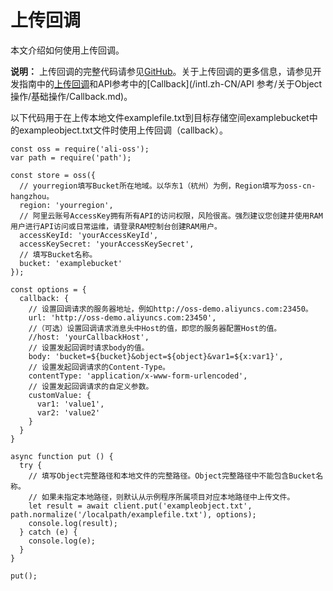 # 上传回调

本文介绍如何使用上传回调。

**说明：** 上传回调的完整代码请参见[GitHub](https://github.com/ali-sdk/ali-oss#putname-file-options)。关于上传回调的更多信息，请参见开发指南中的[上传回调](/intl.zh-CN/开发指南/对象/文件（Object）/上传文件（Object）/上传回调.md)和API参考中的[Callback](/intl.zh-CN/API 参考/关于Object操作/基础操作/Callback.md)。

以下代码用于在上传本地文件examplefile.txt到目标存储空间examplebucket中的exampleobject.txt文件时使用上传回调（callback）。

```
const oss = require('ali-oss');
var path = require('path');

const store = oss({
  // yourregion填写Bucket所在地域。以华东1（杭州）为例，Region填写为oss-cn-hangzhou。
  region: 'yourregion',
  // 阿里云账号AccessKey拥有所有API的访问权限，风险很高。强烈建议您创建并使用RAM用户进行API访问或日常运维，请登录RAM控制台创建RAM用户。
  accessKeyId: 'yourAccessKeyId',
  accessKeySecret: 'yourAccessKeySecret',
  // 填写Bucket名称。
  bucket: 'examplebucket'
});

const options = {
  callback: {
    // 设置回调请求的服务器地址，例如http://oss-demo.aliyuncs.com:23450。
    url: 'http://oss-demo.aliyuncs.com:23450',
    //（可选）设置回调请求消息头中Host的值，即您的服务器配置Host的值。
    //host: 'yourCallbackHost',
    // 设置发起回调时请求body的值。
    body: 'bucket=${bucket}&object=${object}&var1=${x:var1}',
    // 设置发起回调请求的Content-Type。
    contentType: 'application/x-www-form-urlencoded',
    // 设置发起回调请求的自定义参数。
    customValue: {
      var1: 'value1',
      var2: 'value2'
    }
  }
}

async function put () {
  try {
    // 填写Object完整路径和本地文件的完整路径。Object完整路径中不能包含Bucket名称。
    // 如果未指定本地路径，则默认从示例程序所属项目对应本地路径中上传文件。
    let result = await client.put('exampleobject.txt', path.normalize('/localpath/examplefile.txt'), options);
    console.log(result);
  } catch (e) {
    console.log(e);
  }
}

put();        
```

